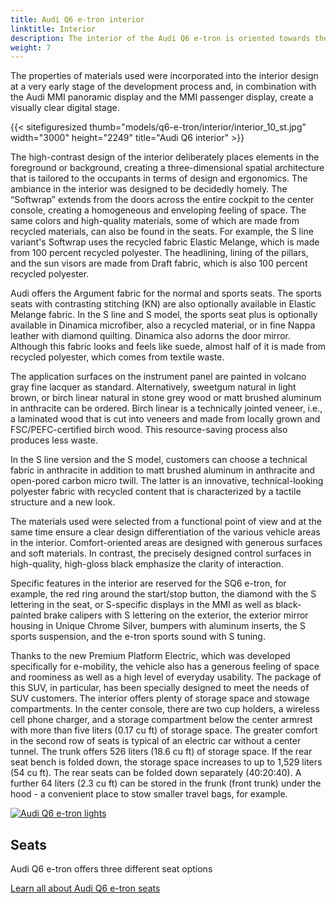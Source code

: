```yaml
---
title: Audi Q6 e-tron interior
linktitle: Interior
description: The interior of the Audi Q6 e-tron is oriented towards the needs of the customer more than ever.
weight: 7
---
```

<!-- markdownlint-disable MD033 -->

The properties of materials used were incorporated into the interior design at a very early stage of the development process and, in combination with the Audi MMI panoramic display and the MMI passenger display, create a visually clear digital stage. 

{{< sitefiguresized thumb="models/q6-e-tron/interior/interior_10_st.jpg" width="3000" height="2249" title="Audi Q6 interior" >}}

The high-contrast design of the interior deliberately places elements in the foreground or background, creating a three-dimensional spatial architecture that is tailored to the occupants in terms of design and ergonomics. The ambiance in the interior was designed to be decidedly homely. The “Softwrap” extends from the doors across the entire cockpit to the center console, creating a homogeneous and enveloping feeling of space. The same colors and high-quality materials, some of which are made from recycled materials, can also be found in the seats. For example, the S line variant's Softwrap uses the recycled fabric Elastic Melange, which is made from 100 percent recycled polyester. The headlining, lining of the pillars, and the sun visors are made from Draft fabric, which is also 100 percent recycled polyester.

Audi offers the Argument fabric for the normal and sports seats. The sports seats with contrasting stitching (KN) are also optionally available in Elastic Melange fabric. In the S line and S model, the sports seat plus is optionally available in Dinamica microfiber, also a recycled material, or in fine Nappa leather with diamond quilting. Dinamica also adorns the door mirror. Although this fabric looks and feels like suede, almost half of it is made from recycled polyester, which comes from textile waste.

The application surfaces on the instrument panel are painted in volcano gray fine lacquer as standard. Alternatively, sweetgum natural in light brown, or birch linear natural in stone grey wood or matt brushed aluminum in anthracite can be ordered. Birch linear is a technically jointed veneer, i.e., a laminated wood that is cut into veneers and made from locally grown and FSC/PEFC-certified birch wood. This resource-saving process also produces less waste.

In the S line version and the S model, customers can choose a technical fabric in anthracite in addition to matt brushed aluminum in anthracite and open-pored carbon micro twill. The latter is an innovative, technical-looking polyester fabric with recycled content that is characterized by a tactile structure and a new look.

The materials used were selected from a functional point of view and at the same time ensure a clear design differentiation of the various vehicle areas in the interior. Comfort-oriented areas are designed with generous surfaces and soft materials. In contrast, the precisely designed control surfaces in high-quality, high-gloss black emphasize the clarity of interaction.

Specific features in the interior are reserved for the SQ6 e-tron, for example, the red ring around the start/stop button, the diamond with the S lettering in the seat, or S-specific displays in the MMI as well as black-painted brake calipers with S lettering on the exterior, the exterior mirror housing in Unique Chrome Silver, bumpers with aluminum inserts, the S sports suspension, and the e-tron sports sound with S tuning.

Thanks to the new Premium Platform Electric, which was developed specifically for e-mobility, the vehicle also has a generous feeling of space and roominess as well as a high level of everyday usability. The package of this SUV, in particular, has been specially designed to meet the needs of SUV customers. The interior offers plenty of storage space and stowage compartments. In the center console, there are two cup holders, a wireless cell phone charger, and a storage compartment below the center armrest with more than five liters (0.17 cu ft) of storage space. The greater comfort in the second row of seats is typical of an electric car without a center tunnel. The trunk offers 526 liters (18.6 cu ft) of storage space. If the rear seat bench is folded down, the storage space increases to up to 1,529 liters (54 cu ft). The rear seats can be folded down separately (40:20:40). A further 64 liters (2.3 cu ft) can be stored in the frunk (front trunk) under the hood - a convenient place to stow smaller travel bags, for example.



<div class="container p-3 mb-4 bg-body-tertiary rounded border">
	<a href="seats/"><img src="https://media.electrichasgoneaudi.net/multimedia/models/q6-e-tron/interior/seats/seatsdesigns_1_st.jpg" class="img-fluid mb-2" class="img-fluid" alt="Audi Q6 e-tron lights" ></a>
	<h2>Seats</h2>
	<p>
		Audi Q6 e-tron offers three different seat options
	</p>
	<a href="seats/" class="btn btn-outline-primary" role="button">Learn all about Audi Q6 e-tron seats</a>
</div>


